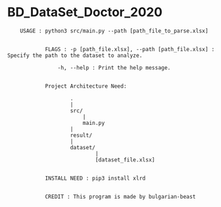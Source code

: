 # BD_DataSet_Doctor_2020

        USAGE : python3 src/main.py --path [path_file_to_parse.xlsx]


                FLAGS : -p [path_file.xlsx], --path [path_file.xlsx] : Specify the path to the dataset to analyze.

                    -h, --help : Print the help message.


                Project Architecture Need:

                        .
                        |
                        src/
                            |
                            main.py
                        |
                        result/
                        |
                        dataset/
                                |
                                [dataset_file.xlsx]


                INSTALL NEED : pip3 install xlrd


                CREDIT : This program is made by bulgarian-beast
